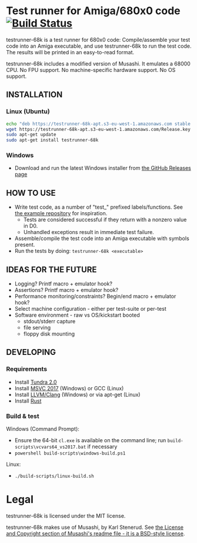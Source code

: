 
# Test runner for Amiga/680x0 code [![Build Status](https://travis-ci.com/Kalmalyzer/testrunner-68k.svg?branch=master)](https://travis-ci.com/Kalmalyzer/testrunner-68k)

testrunner-68k is a test runner for 680x0 code: Compile/assemble your test code into an Amiga executable,
and use testrunner-68k to run the test code. The results will be printed in an easy-to-read format.

testrunner-68k includes a modified version of Musashi. It emulates a 68000 CPU. No FPU support.
No machine-specific hardware support. No OS support.

## INSTALLATION

### Linux (Ubuntu)

```bash
echo "deb https://testrunner-68k-apt.s3-eu-west-1.amazonaws.com stable main" | sudo tee /etc/apt/sources.list.d/testrunner-68k.list
wget https://testrunner-68k-apt.s3-eu-west-1.amazonaws.com/Release.key -O - | sudo apt-key add -
sudo apt-get update
sudo apt-get install testrunner-68k
```

### Windows

- Download and run the latest Windows installer from [the GitHub Releases page](https://github.com/Kalmalyzer/testrunner-68k/releases)

## HOW TO USE

* Write test code, as a number of "test_" prefixed labels/functions. See [the example repository](https://github.com/Kalmalyzer/testrunner-68k-example) for inspiration.
  * Tests are considered successful if they return with a nonzero value in D0.
  * Unhandled exceptions result in immediate test failure.
* Assemble/compile the test code into an Amiga executable with symbols present.
* Run the tests by doing: `testrunner-68k <executable>`

## IDEAS FOR THE FUTURE

* Logging? Printf macro + emulator hook?
* Assertions? Printf macro + emulator hook?
* Performance monitoring/constraints? Begin/end macro + emulator hook?
* Select machine configuration - either per test-suite or per-test
* Software environment - raw vs OS/kickstart booted
	* stdout/stderr capture
	* file serving
	* floppy disk mounting

## DEVELOPING

### Requirements

* Install [Tundra 2.0](https://github.com/deplinenoise/tundra)
* Install [MSVC 2017](https://visualstudio.microsoft.com/vs/older-downloads/) (Windows) or GCC (Linux)
* Install [LLVM/Clang](http://releases.llvm.org/download.html) (Windows) or via apt-get (Linux)
* Install [Rust](https://www.rust-lang.org/tools/install)

### Build & test

Windows (Command Prompt):
* Ensure the 64-bit `cl.exe` is available on the command line; run `build-scripts\vcvars64_vs2017.bat` if necessary
* `powershell build-scripts\windows-build.ps1`

Linux:
* `./build-scripts/linux-build.sh`

# Legal

testrunner-68k is licensed under the MIT license.

testrunner-68k makes use of Musashi, by Karl Stenerud. See [the License and Copyright section of Musashi's readme file - it is a BSD-style license](musashi/readme.txt).

